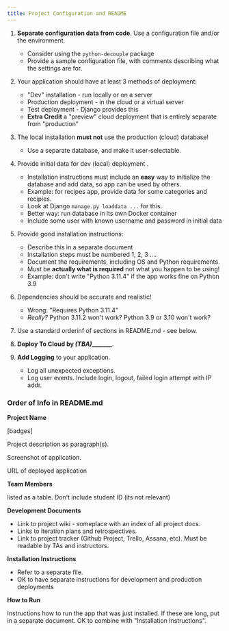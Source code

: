 ```yaml
---
title: Project Configuration and README
---
```


1. **Separate configuration data from code**.  Use a configuration file and/or the environment.
   - Consider using the `python-decouple` package
   - Provide a sample configuration file, with comments describing what the settings are for.

2. Your application should have at least 3 methods of deployment:
   - "Dev" installation - run locally or on a server
   - Production deployment - in the cloud or a virtual server
   - Test deployment - Django provides this
   - **Extra Credit** a "preview" cloud deployment that is entirely separate from "production"

3. The local installation **must not** use the production (cloud) database!  
   - Use a separate database, and make it user-selectable.

4. Provide initial data for dev (local) deployment .  
   - Installation instructions must include an **easy** way to initialize the database and add data, so app can be used by others.
   - Example: for recipes app, provide data for some categories and recipies.
   - Look at Django `manage.py loaddata ...` for this.
   - Better way: run database in its own Docker container
   - Include some user with known username and password in initial data

5. Provide good installation instructions:
   - Describe this in a separate document
   - Installation steps must be numbered 1, 2, 3 ....
   - Document the requirements, including OS and Python requirements.
   - Must be **actually what is required** not what you happen to be using!
   - Example: don't write "Python 3.11.4" if the app works fine on Python 3.9

6. Dependencies should be accurate and realistic!
   - Wrong: "Requires Python 3.11.4"
   - *Really?* Python 3.11.2 won't work?  Python 3.9 or 3.10 won't work?

7. Use a standard orderinf of sections in README.md - see below.

8. **Deploy To Cloud by ___________(TBA)__________________**.

9. **Add Logging** to your application. 
   - Log all unexpected exceptions.
   - Log user events.  Include login, logout, failed login attempt with IP addr.


### Order of Info in README.md

**Project Name**

[badges]

Project description as paragraph(s).    

Screenshot of application.

URL of deployed application

**Team Members**

listed as a table.  Don't include student ID (its not relevant)

**Development Documents**

- Link to project wiki - someplace with an index of all project docs.
- Links to iteration plans and retrospectives.
- Link to project tracker (Github Project, Trello, Assana, etc). Must be readable by TAs and instructors.

**Installation Instructions**

- Refer to a separate file. 
- OK to have separate instructions for development and production deployments

**How to Run**

Instructions how to run the app that was just installed.  If these are long, put in a separate document. OK to combine with "Installation Instructions".
